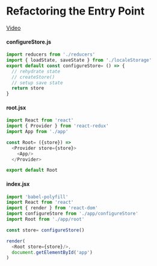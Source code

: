 # Refactoring the Entry Point
[Video](https://egghead.io/lessons/javascript-redux-refactoring-the-entry-point)

#### configureStore.js
```js
import reducers from './reducers'
import { loadState, saveState } from './localeStorage'
export default const configureStore= () => {
  // rehydrate state
  // createStore()
  // setup save state
  return store
}
```

#### root.jsx
```js
import React from 'react'
import { Provider } from 'react-redux'
import App from './app'

const Root= ({store}) =>
  <Provider store={store}>
    <App/>
  </Provider>

export default Root
```

#### index.jsx
```js
import 'babel-polyfill'
import React from 'react'
import { render } from 'react-dom'
import configureStore from './app/configureStore'
import Root from './app/root'

const store= configureStore()

render(
  <Root store={store}/>,
  document.getElementById('app')
)
```

